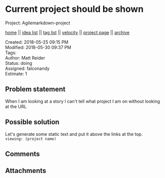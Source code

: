 # Current project should be shown

Project: Agilemarkdown-project

[home](../index.md) || [idea list](../ideas.md) || [tag list](../tags.md) || [velocity](../velocity.md) || [project page](../agilemarkdown-project.md) || [archive](archive.md)

Created: 2018-05-25 09:15 PM  
Modified: 2018-05-30 09:37 PM  
Tags:   
Author: Matt Reider  
Status: doing  
Assigned: falconandy  
Estimate: 1  

## Problem statement

When I am looking at a story I can't tell what project I am on without looking at the URL

## Possible solution

Let's generate some static text and put it above the links at the top. `viewing: (project name)`

## Comments

## Attachments
